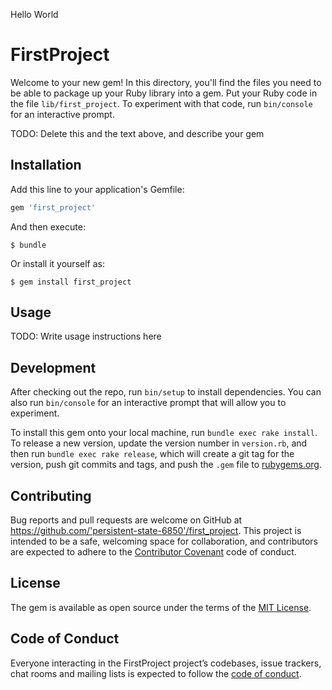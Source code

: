 Hello World 

# FirstProject

Welcome to your new gem! In this directory, you'll find the files you need to be able to package up your Ruby library into a gem. Put your Ruby code in the file `lib/first_project`. To experiment with that code, run `bin/console` for an interactive prompt.

TODO: Delete this and the text above, and describe your gem

## Installation

Add this line to your application's Gemfile:

```ruby
gem 'first_project'
```

And then execute:

    $ bundle

Or install it yourself as:

    $ gem install first_project

## Usage

TODO: Write usage instructions here

## Development

After checking out the repo, run `bin/setup` to install dependencies. You can also run `bin/console` for an interactive prompt that will allow you to experiment.

To install this gem onto your local machine, run `bundle exec rake install`. To release a new version, update the version number in `version.rb`, and then run `bundle exec rake release`, which will create a git tag for the version, push git commits and tags, and push the `.gem` file to [rubygems.org](https://rubygems.org).

## Contributing

Bug reports and pull requests are welcome on GitHub at https://github.com/'persistent-state-6850'/first_project. This project is intended to be a safe, welcoming space for collaboration, and contributors are expected to adhere to the [Contributor Covenant](http://contributor-covenant.org) code of conduct.

## License

The gem is available as open source under the terms of the [MIT License](https://opensource.org/licenses/MIT).

## Code of Conduct

Everyone interacting in the FirstProject project’s codebases, issue trackers, chat rooms and mailing lists is expected to follow the [code of conduct](https://github.com/'persistent-state-6850'/first_project/blob/master/CODE_OF_CONDUCT.md).
